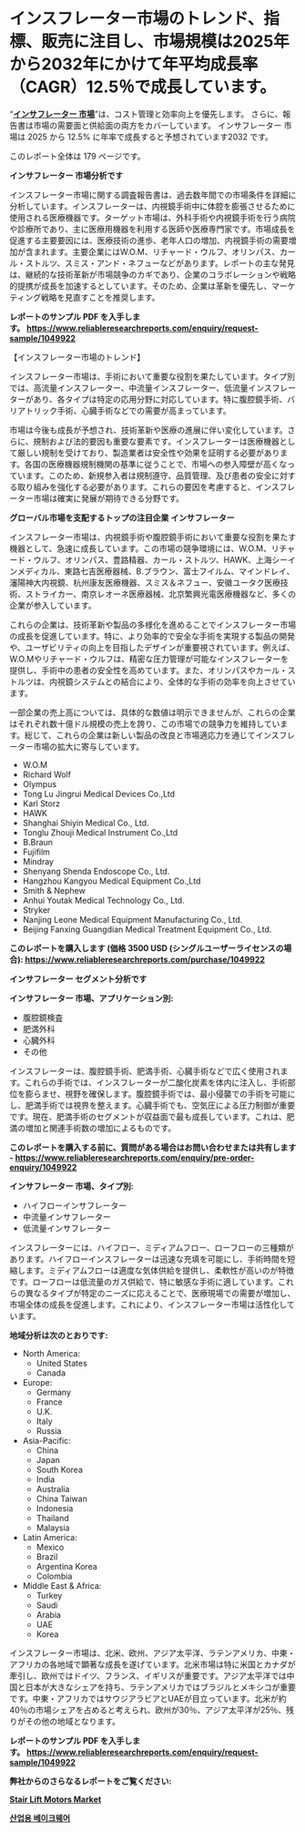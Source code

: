 <p><h1>インスフレーター市場のトレンド、指標、販売に注目し、市場規模は2025年から2032年にかけて年平均成長率（CAGR）12.5％で成長しています。</h1></p><p>&ldquo;<strong><a href="https://www.reliableresearchreports.com/insufflator-r1049922?utm_campaign=107&utm_medium=9&utm_source=Github&utm_content=ia&utm_term=07012025&utm_id=insufflator">インサフレーター 市場</a></strong>&rdquo;は、コスト管理と効率向上を優先します。 さらに、報告書は市場の需要面と供給面の両方をカバーしています。 インサフレーター 市場は 2025 から 12.5% に年率で成長すると予想されています2032 です。</p>
<p>このレポート全体は 179 ページです。</p>
<p><strong>インサフレーター 市場分析です</strong></p>
<p><p>インスフレーター市場に関する調査報告書は、過去数年間での市場条件を詳細に分析しています。インスフレーターは、内視鏡手術中に体腔を膨張させるために使用される医療機器です。ターゲット市場は、外科手術や内視鏡手術を行う病院や診療所であり、主に医療用機器を利用する医師や医療専門家です。市場成長を促進する主要要因には、医療技術の進歩、老年人口の増加、内視鏡手術の需要増加が含まれます。主要企業にはW.O.M、リチャード・ウルフ、オリンパス、カール・ストルツ、スミス・アンド・ネフューなどがあります。レポートの主な発見は、継続的な技術革新が市場競争のカギであり、企業のコラボレーションや戦略的提携が成長を加速するとしています。そのため、企業は革新を優先し、マーケティング戦略を見直すことを推奨します。</p></p>
<p><strong>レポートのサンプル PDF を入手します。&nbsp;<a href="https://www.reliableresearchreports.com/enquiry/request-sample/1049922?utm_campaign=107&utm_medium=9&utm_source=Github&utm_content=ia&utm_term=07012025&utm_id=insufflator">https://www.reliableresearchreports.com/enquiry/request-sample/1049922</a></strong></p>
<p><p>【インスフレーター市場のトレンド】</p><p>インスフレーター市場は、手術において重要な役割を果たしています。タイプ別では、高流量インスフレーター、中流量インスフレーター、低流量インスフレーターがあり、各タイプは特定の応用分野に対応しています。特に腹腔鏡手術、バリアトリック手術、心臓手術などでの需要が高まっています。</p><p>市場は今後も成長が予想され、技術革新や医療の進展に伴い変化しています。さらに、規制および法的要因も重要な要素です。インスフレーターは医療機器として厳しい規制を受けており、製造業者は安全性や効果を証明する必要があります。各国の医療機器規制機関の基準に従うことで、市場への参入障壁が高くなっています。このため、新規参入者は規制遵守、品質管理、及び患者の安全に対する取り組みを強化する必要があります。これらの要因を考慮すると、インスフレーター市場は確実に発展が期待できる分野です。</p></p>
<p><strong>グローバル市場を支配するトップの注目企業 インサフレーター</strong></p>
<p><p>インスフレーター市場は、内視鏡手術や腹腔鏡手術において重要な役割を果たす機器として、急速に成長しています。この市場の競争環境には、W.O.M、リチャード・ウルフ、オリンパス、豊路精器、カール・ストルツ、HAWK、上海シーインメディカル、東路七吉医療器械、B.ブラウン、富士フイルム、マインドレイ、瀋陽神大内視鏡、杭州康友医療機器、スミス＆ネフュー、安徽ユータク医療技術、ストライカー、南京レオーネ医療器械、北京繁興光電医療機器など、多くの企業が参入しています。</p><p>これらの企業は、技術革新や製品の多様化を進めることでインスフレーター市場の成長を促進しています。特に、より効率的で安全な手術を実現する製品の開発や、ユーザビリティの向上を目指したデザインが重要視されています。例えば、W.O.Mやリチャード・ウルフは、精密な圧力管理が可能なインスフレーターを提供し、手術中の患者の安全性を高めています。また、オリンパスやカール・ストルツは、内視鏡システムとの結合により、全体的な手術の効率を向上させています。</p><p>一部企業の売上高については、具体的な数値は明示できませんが、これらの企業はそれぞれ数十億ドル規模の売上を誇り、この市場での競争力を維持しています。総じて、これらの企業は新しい製品の改良と市場適応力を通じてインスフレーター市場の拡大に寄与しています。</p></p>
<p><ul><li>W.O.M</li><li>Richard Wolf</li><li>Olympus</li><li>Tong Lu Jingrui Medical Devices Co.,Ltd</li><li>Karl Storz</li><li>HAWK</li><li>Shanghai Shiyin Medical Co., Ltd.</li><li>Tonglu Zhouji Medical Instrument Co.,Ltd</li><li>B.Braun</li><li>Fujifilm</li><li>Mindray</li><li>Shenyang Shenda Endoscope Co., Ltd.</li><li>Hangzhou Kangyou Medical Equipment Co.,Ltd</li><li>Smith & Nephew</li><li>Anhui Youtak Medical Technology Co., Ltd.</li><li>Stryker</li><li>Nanjing Leone Medical Equipment Manufacturing Co., Ltd.</li><li>Beijing Fanxing Guangdian Medical Treatment Equipment Co., Ltd.</li></ul></p>
<p><strong>このレポートを購入します (価格 3500 USD (シングルユーザーライセンスの場合):&nbsp;<a href="https://www.reliableresearchreports.com/purchase/1049922?utm_campaign=107&utm_medium=9&utm_source=Github&utm_content=ia&utm_term=07012025&utm_id=insufflator">https://www.reliableresearchreports.com/purchase/1049922</a></strong></p>
<p><strong>インサフレーター セグメント分析です</strong></p>
<p><strong>インサフレーター 市場、アプリケーション別:</strong></p>
<p><ul><li>腹腔鏡検査</li><li>肥満外科</li><li>心臓外科</li><li>その他</li></ul></p>
<p><p>インスフレーターは、腹腔鏡手術、肥満手術、心臓手術などで広く使用されます。これらの手術では、インスフレーターが二酸化炭素を体内に注入し、手術部位を膨らませ、視野を確保します。腹腔鏡手術では、最小侵襲での手術を可能にし、肥満手術では視界を整えます。心臓手術でも、空気圧による圧力制御が重要です。現在、肥満手術のセグメントが収益面で最も成長しています。これは、肥満の増加と関連手術数の増加によるものです。</p></p>
<p><strong>このレポートを購入する前に、質問がある場合はお問い合わせまたは共有します - <a href="https://www.reliableresearchreports.com/enquiry/pre-order-enquiry/1049922?utm_campaign=107&utm_medium=9&utm_source=Github&utm_content=ia&utm_term=07012025&utm_id=insufflator">https://www.reliableresearchreports.com/enquiry/pre-order-enquiry/1049922</a></strong></p>
<p><strong>インサフレーター 市場、タイプ別:</strong></p>
<p><ul><li>ハイフローインサフレーター</li><li>中流量インサフレーター</li><li>低流量インサフレーター</li></ul></p>
<p><p>インスフレーターには、ハイフロー、ミディアムフロー、ローフローの三種類があります。ハイフローインスフレーターは迅速な充填を可能にし、手術時間を短縮します。ミディアムフローは適度な気体供給を提供し、柔軟性が高いのが特徴です。ローフローは低流量のガス供給で、特に敏感な手術に適しています。これらの異なるタイプが特定のニーズに応えることで、医療現場での需要が増加し、市場全体の成長を促進します。これにより、インスフレーター市場は活性化しています。</p></p>
<p><strong>地域分析は次のとおりです:</strong></p>
<p><ul>
    <li>
        North America:
        <ul>
            <li>United States</li>
            <li>Canada</li>
        </ul>
    </li>
    <li>
        Europe:
        <ul>
            <li>Germany</li>
            <li>France</li>
            <li>U.K.</li>
            <li>Italy</li>
            <li>Russia</li>
        </ul>
    </li>
    <li>
        Asia-Pacific:
        <ul>
            <li>China</li>
            <li>Japan</li>
            <li>South Korea</li>
            <li>India</li>
            <li>Australia</li>
            <li>China Taiwan</li>
            <li>Indonesia</li>
            <li>Thailand</li>
            <li>Malaysia</li>
        </ul>
    </li>
    <li>
        Latin America:
        <ul>
            <li>Mexico</li>
            <li>Brazil</li>
            <li>Argentina Korea</li>
            <li>Colombia</li>
        </ul>
    </li>
    <li>
        Middle East & Africa:
        <ul>
            <li>Turkey</li>
            <li>Saudi</li>
            <li>Arabia</li>
            <li>UAE</li>
            <li>Korea</li>
        </ul>
    </li>
    </ul></p>
<p><p>インスフレーター市場は、北米、欧州、アジア太平洋、ラテンアメリカ、中東・アフリカの各地域で顕著な成長を遂げています。北米市場は特に米国とカナダが牽引し、欧州ではドイツ、フランス、イギリスが重要です。アジア太平洋では中国と日本が大きなシェアを持ち、ラテンアメリカではブラジルとメキシコが重要です。中東・アフリカではサウジアラビアとUAEが目立っています。北米が約40％の市場シェアを占めると考えられ、欧州が30％、アジア太平洋が25％、残りがその他の地域となります。</p></p>
<p><strong>レポートのサンプル PDF を入手します。&nbsp;<a href="https://www.reliableresearchreports.com/enquiry/request-sample/1049922?utm_campaign=107&utm_medium=9&utm_source=Github&utm_content=ia&utm_term=07012025&utm_id=insufflator">https://www.reliableresearchreports.com/enquiry/request-sample/1049922</a></strong></p>
<p><strong></strong></p>
<p><strong></strong></p>
<p><strong></strong></p>
<p><strong></strong></p>
<p><strong>弊社からのさらなるレポートをご覧ください:</strong></p>
<p><strong><p><a href="https://github.com/hartsockdonnette82/Market-Research-Report-List-1/blob/main/stair-lift-motors-market.md?utm_campaign=107&utm_medium=9&utm_source=Github&utm_content=ia&utm_term=07012025&utm_id=insufflator">Stair Lift Motors Market</a></p><p><a href="https://github.com/laholand/Market-Research-Report-List-6/blob/main/280591729733.md?utm_campaign=107&utm_medium=9&utm_source=Github&utm_content=ia&utm_term=07012025&utm_id=insufflator">산업용 베이크웨어</a></p></strong></p>
